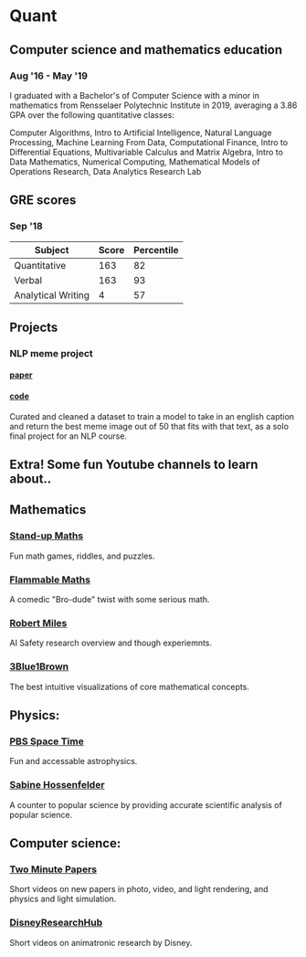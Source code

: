 # Quant

## Computer science and mathematics education
### Aug '16 - May '19

I graduated with a Bachelor's of Computer Science with a minor in mathematics from Rensselaer Polytechnic Institute in 2019, averaging a 3.86 GPA over the following quantitative classes:

Computer Algorithms, Intro to Artificial Intelligence, Natural Language Processing, Machine Learning From Data, Computational Finance, Intro to Differential Equations, Multivariable Calculus and Matrix Algebra, Intro to Data Mathematics, Numerical Computing, Mathematical Models of Operations Research, Data Analytics Research Lab

## GRE scores
### Sep '18

| Subject                           | Score     | Percentile |
| --------------------------------- | --------- | ---------- |
| Quantitative                      | 163       | 82         |
| Verbal                            | 163       | 93         |
| Analytical Writing                | 4         | 57         |

## Projects

### NLP meme project
#### [paper](/MemeCaptionCategorization.pdf)

#### [code](https://github.com/CharlesFauman/NLP_meme_project)



Curated and cleaned a dataset to train a model to take in an english caption and return the best meme image out of 50 that fits with that text, as a solo final project for an NLP course.

## Extra! Some fun Youtube channels to learn about..

## Mathematics
### [Stand-up Maths](https://www.youtube.com/user/standupmaths/featured)
Fun math games, riddles, and puzzles.

### [Flammable Maths](https://www.youtube.com/channel/UCtAIs1VCQrymlAnw3mGonhw)
A comedic "Bro-dude" twist with some serious math.

### [Robert Miles](https://www.youtube.com/channel/UCLB7AzTwc6VFZrBsO2ucBMg)
AI Safety research overview and though experiemnts.

### [3Blue1Brown](https://www.youtube.com/channel/UCYO_jab_esuFRV4b17AJtAw)
The best intuitive visualizations of core mathematical concepts.

## Physics:
### [PBS Space Time](https://www.youtube.com/channel/UC7_gcs09iThXybpVgjHZ_7g)
Fun and accessable astrophysics.

### [Sabine Hossenfelder](https://www.youtube.com/channel/UC1yNl2E66ZzKApQdRuTQ4tw)
A counter to popular science by providing accurate scientific analysis of popular science.

## Computer science:
### [Two Minute Papers](https://www.youtube.com/c/K%C3%A1rolyZsolnai/videos)
Short videos on new papers in photo, video, and light rendering, and physics and light simulation.

### [DisneyResearchHub](https://www.youtube.com/channel/UCM42XWqRoruK6bNkgbgoJMw)
Short videos on animatronic research by Disney.
